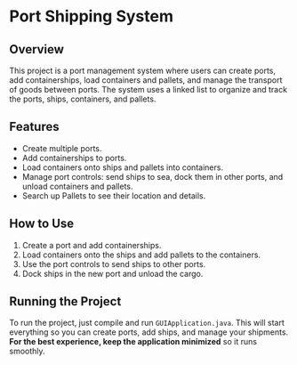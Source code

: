 # Port Shipping System

## Overview
This project is a port management system where users can create ports, add containerships, load containers and pallets, and manage the transport of goods between ports. The system uses a linked list to organize and track the ports, ships, containers, and pallets.

## Features
- Create multiple ports.
- Add containerships to ports.
- Load containers onto ships and pallets into containers.
- Manage port controls: send ships to sea, dock them in other ports, and unload containers and pallets.
- Search up Pallets to see their location and details.

## How to Use
1. Create a port and add containerships.
2. Load containers onto the ships and add pallets to the containers.
3. Use the port controls to send ships to other ports.
4. Dock ships in the new port and unload the cargo.

## Running the Project
To run the project, just compile and run `GUIApplication.java`. This will start everything so you can create ports, add ships, and manage your shipments. **For the best experience, keep the application minimized** so it runs smoothly.
